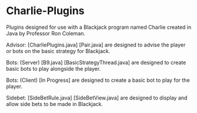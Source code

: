 Charlie-Plugins
===============

Plugins designed for use with a Blackjack program named Charlie created in Java by Professor Ron Coleman.

Advisor: [CharliePlugins.java] [Pair.java] are designed to advise the player or bots on the basic strategy for Blackjack.

Bots: (Server) [B9.java] [BasicStrategyThread.java] are designed to create basic bots to play alongside the player.

Bots: (Client) [In Progress] are designed to create a basic bot to play for the player.

Sidebet: [SideBetRule.java] [SideBetView.java] are designed to display and allow side bets to be made in Blackjack.
